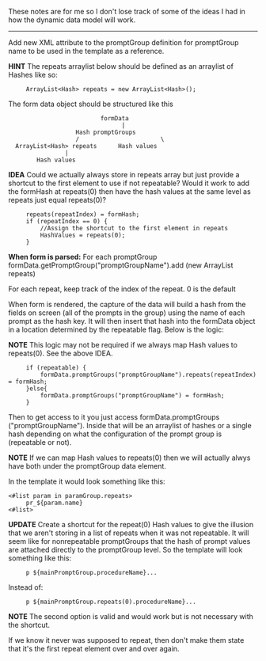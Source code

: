 These notes are for me so I don't lose track of some of the ideas I had in how the dynamic data model will work.


---


Add new XML attribute to the promptGroup definition for promptGroup
name to be used in the template as a reference.

**HINT**
The repeats arraylist below should be defined as an arraylist of
Hashes like so:

```
     ArrayList<Hash> repeats = new ArrayList<Hash>();
```

The form data object should be structured like this

```
                          formData
                                |
                   Hash promptGroups
                   /                       \
  ArrayList<Hash> repeats      Hash values
                |
        Hash values
```

**IDEA**
Could we actually always store in repeats array but just provide a
shortcut to the first element to use if not repeatable? Would it work
to add the formHash at repeats(0) then have the hash values at the
same level as repeats just equal repeats(0)?

```
     repeats(repeatIndex) = formHash;
     if (repeatIndex == 0) {
         //Assign the shortcut to the first element in repeats
         HashValues = repeats(0);
     }
```

**When form is parsed:**
For each promptGroup formData.getPromptGroup("promptGroupName").add
(new ArrayList repeats)

For each repeat, keep track of the index of the repeat. 0 is the default

When form is rendered, the capture of the data will build a hash from
the fields on screen (all of the prompts in the group) using the name
of each prompt as the hash key. It will then insert that hash into the
formData object in a location determined by the repeatable flag. Below
is the logic:

**NOTE**
This logic may not be required if we always map Hash values to
repeats(0). See the above IDEA.

```
     if (repeatable) {
         formData.promptGroups("promptGroupName").repeats(repeatIndex)
= formHash;
     }else{
         formData.promptGroups("promptGroupName") = formHash;
     }
```

Then to get access to it you just access formData.promptGroups
("promptGroupName"). Inside that will be an arraylist of hashes or a
single hash depending on what the configuration of the prompt group is
(repeatable or not).

**NOTE**
If we can map Hash values to repeats(0) then we will actually
alwys have both under the promptGroup data element.

In the template it would look something like this:

```
<#list param in paramGroup.repeats>
     pr_${param.name}
<#list>
```

**UPDATE**
Create a shortcut for the repeat(0) Hash values to give the illusion
that we aren't storing in a list of repeats when it was not
repeatable. It will seem like for nonrepeatable promptGroups that the
hash of prompt values are attached directly to the promptGroup level.
So the template will look something like this:

`     p ${mainPromptGroup.procedureName}...`

Instead of:

`     p ${mainPromptGroup.repeats(0).procedureName}...`

**NOTE**
The second option is valid and would work but is not necessary
with the shortcut.

If we know it never was supposed to repeat, then don't make them state
that it's the first repeat element over and over again.